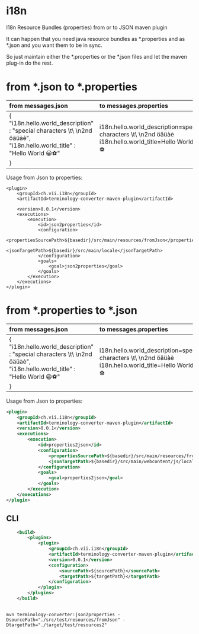 # i18n
I18n Resource Bundles (properties) from or to JSON maven plugin 

It can happen that you need java resource bundles as *.properties and as *.json and you want them to be in sync.

So just maintain either the *.properties or the *.json files and let the maven plug-in do the rest.

# from *.json to *.properties

| from messages.json | to messages.properties |
| :---| :---|
| {  <br>  "i18n.hello.world_description" : "special characters \t\\ \n2nd öäüàè", <br>   "i18n.hello.world_title" : "Hello World 😀⚽️" <br> } | i18n.hello.world_description=special characters \t\\ \n2nd öäüàè <br> i18n.hello.world_title=Hello World 😀⚽ |


Usage from Json to properties:
```
<plugin>
    <groupId>ch.vii.i18n</groupId>
	<artifactId>terminology-converter-maven-plugin</artifactId>
    
    <version>0.0.1</version>
    <executions>
        <execution>
            <id>json2properties</id>
            <configuration>
                <propertiesSourcePath>${basedir}/src/main/resources/fromJson</propertiesSourcePath>
                <jsonTargetPath>${basedir}/src/main/locale</jsonTargetPath>
            </configuration>
            <goals>
                <goal>json2properties</goal>
            </goals>
        </execution>
    </executions>
</plugin>
```

# from *.properties to *.json

| from messages.json | to messages.properties |
| :---| :---|
| {  <br>  "i18n.hello.world_description" : "special characters \t\\ \n2nd öäüàè", <br>   "i18n.hello.world_title" : "Hello World 😀⚽️" <br> } | i18n.hello.world_description=special characters \t\\ \n2nd öäüàè <br> i18n.hello.world_title=Hello World 😀⚽ |





Usage from Json to properties:
``` xml
<plugin>
    <groupId>ch.vii.i18n</groupId>
	<artifactId>terminology-converter-maven-plugin</artifactId>
    <version>0.0.1</version>
    <executions>
        <execution>
            <id>properties2json</id>
            <configuration>
                <propertiesSourcePath>${basedir}/src/main/resources/fromProperties</propertiesSourcePath>
                <jsonTargetPath>${basedir}/src/main/webcontent/js/locale</jsonTargetPath>
            </configuration>
            <goals>
                <goal>properties2json</goal>
            </goals>
        </execution>
    </executions>
</plugin>
```

## CLI

``` xml
	<build>
		<plugins>
			<plugin>
				<groupId>ch.vii.i18n</groupId>
				<artifactId>terminology-converter-maven-plugin</artifactId>
				<version>0.0.1</version>
				<configuration>
					<sourcePath>${sourcePath}</sourcePath>
					<targetPath>${targetPath}</targetPath>
				</configuration>
			</plugin>
		</plugins>
	</build>
	
``` 

``` 
mvn terminology-converter:json2properties -DsourcePath="./src/test/resources/fromJson" -DtargetPath="./target/test/resources2"
``` 

